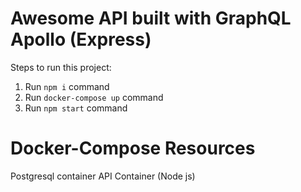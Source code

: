# Awesome API built with GraphQL Apollo (Express)

Steps to run this project:

1. Run `npm i` command
2. Run `docker-compose up` command
3. Run `npm start` command


# Docker-Compose Resources

Postgresql container
API Container (Node js)

